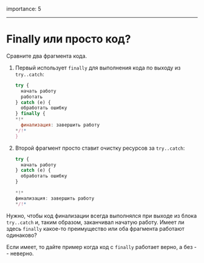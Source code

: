 importance: 5

---

# Finally или просто код?

Сравните два фрагмента кода.

1. Первый использует `finally` для выполнения кода по выходу из `try..catch`:

    ```js
    try {
      начать работу
      работать
    } catch (e) {
      обработать ошибку
    } finally {
    *!*
      финализация: завершить работу
    */!*
    }
    ```
2. Второй фрагмент просто ставит очистку ресурсов за `try..catch`:

    ```js
    try {
      начать работу
    } catch (e) {
      обработать ошибку
    }

    *!*
    финализация: завершить работу
    */!*
    ```

Нужно, чтобы код финализации всегда выполнялся при выходе из блока `try..catch` и, таким образом, заканчивал начатую работу. Имеет ли здесь `finally` какое-то преимущество или оба фрагмента работают одинаково?

Если имеет, то дайте пример когда код с `finally` работает верно, а без -- неверно.
